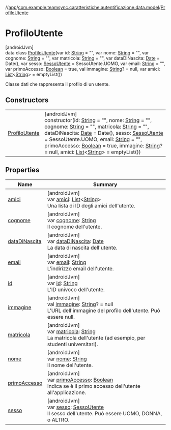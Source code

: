 //[app](../../../index.md)/[com.example.teamsync.caratteristiche.autentificazione.data.model](../index.md)/[ProfiloUtente](index.md)

# ProfiloUtente

[androidJvm]\
data class [ProfiloUtente](index.md)(var id: [String](https://kotlinlang.org/api/latest/jvm/stdlib/kotlin/-string/index.html) = &quot;&quot;, var nome: [String](https://kotlinlang.org/api/latest/jvm/stdlib/kotlin/-string/index.html) = &quot;&quot;, var cognome: [String](https://kotlinlang.org/api/latest/jvm/stdlib/kotlin/-string/index.html) = &quot;&quot;, var matricola: [String](https://kotlinlang.org/api/latest/jvm/stdlib/kotlin/-string/index.html) = &quot;&quot;, var dataDiNascita: [Date](https://developer.android.com/reference/kotlin/java/util/Date.html) = Date(), var sesso: [SessoUtente](../-sesso-utente/index.md) = SessoUtente.UOMO, var email: [String](https://kotlinlang.org/api/latest/jvm/stdlib/kotlin/-string/index.html) = &quot;&quot;, var primoAccesso: [Boolean](https://kotlinlang.org/api/latest/jvm/stdlib/kotlin/-boolean/index.html) = true, val immagine: [String](https://kotlinlang.org/api/latest/jvm/stdlib/kotlin/-string/index.html)? = null, var amici: [List](https://kotlinlang.org/api/latest/jvm/stdlib/kotlin.collections/-list/index.html)&lt;[String](https://kotlinlang.org/api/latest/jvm/stdlib/kotlin/-string/index.html)&gt; = emptyList())

Classe dati che rappresenta il profilo di un utente.

## Constructors

| | |
|---|---|
| [ProfiloUtente](-profilo-utente.md) | [androidJvm]<br>constructor(id: [String](https://kotlinlang.org/api/latest/jvm/stdlib/kotlin/-string/index.html) = &quot;&quot;, nome: [String](https://kotlinlang.org/api/latest/jvm/stdlib/kotlin/-string/index.html) = &quot;&quot;, cognome: [String](https://kotlinlang.org/api/latest/jvm/stdlib/kotlin/-string/index.html) = &quot;&quot;, matricola: [String](https://kotlinlang.org/api/latest/jvm/stdlib/kotlin/-string/index.html) = &quot;&quot;, dataDiNascita: [Date](https://developer.android.com/reference/kotlin/java/util/Date.html) = Date(), sesso: [SessoUtente](../-sesso-utente/index.md) = SessoUtente.UOMO, email: [String](https://kotlinlang.org/api/latest/jvm/stdlib/kotlin/-string/index.html) = &quot;&quot;, primoAccesso: [Boolean](https://kotlinlang.org/api/latest/jvm/stdlib/kotlin/-boolean/index.html) = true, immagine: [String](https://kotlinlang.org/api/latest/jvm/stdlib/kotlin/-string/index.html)? = null, amici: [List](https://kotlinlang.org/api/latest/jvm/stdlib/kotlin.collections/-list/index.html)&lt;[String](https://kotlinlang.org/api/latest/jvm/stdlib/kotlin/-string/index.html)&gt; = emptyList()) |

## Properties

| Name | Summary |
|---|---|
| [amici](amici.md) | [androidJvm]<br>var [amici](amici.md): [List](https://kotlinlang.org/api/latest/jvm/stdlib/kotlin.collections/-list/index.html)&lt;[String](https://kotlinlang.org/api/latest/jvm/stdlib/kotlin/-string/index.html)&gt;<br>Una lista di ID degli amici dell'utente. |
| [cognome](cognome.md) | [androidJvm]<br>var [cognome](cognome.md): [String](https://kotlinlang.org/api/latest/jvm/stdlib/kotlin/-string/index.html)<br>Il cognome dell'utente. |
| [dataDiNascita](data-di-nascita.md) | [androidJvm]<br>var [dataDiNascita](data-di-nascita.md): [Date](https://developer.android.com/reference/kotlin/java/util/Date.html)<br>La data di nascita dell'utente. |
| [email](email.md) | [androidJvm]<br>var [email](email.md): [String](https://kotlinlang.org/api/latest/jvm/stdlib/kotlin/-string/index.html)<br>L'indirizzo email dell'utente. |
| [id](id.md) | [androidJvm]<br>var [id](id.md): [String](https://kotlinlang.org/api/latest/jvm/stdlib/kotlin/-string/index.html)<br>L'ID univoco dell'utente. |
| [immagine](immagine.md) | [androidJvm]<br>val [immagine](immagine.md): [String](https://kotlinlang.org/api/latest/jvm/stdlib/kotlin/-string/index.html)? = null<br>L'URL dell'immagine del profilo dell'utente. Può essere null. |
| [matricola](matricola.md) | [androidJvm]<br>var [matricola](matricola.md): [String](https://kotlinlang.org/api/latest/jvm/stdlib/kotlin/-string/index.html)<br>La matricola dell'utente (ad esempio, per studenti universitari). |
| [nome](nome.md) | [androidJvm]<br>var [nome](nome.md): [String](https://kotlinlang.org/api/latest/jvm/stdlib/kotlin/-string/index.html)<br>Il nome dell'utente. |
| [primoAccesso](primo-accesso.md) | [androidJvm]<br>var [primoAccesso](primo-accesso.md): [Boolean](https://kotlinlang.org/api/latest/jvm/stdlib/kotlin/-boolean/index.html)<br>Indica se è il primo accesso dell'utente all'applicazione. |
| [sesso](sesso.md) | [androidJvm]<br>var [sesso](sesso.md): [SessoUtente](../-sesso-utente/index.md)<br>Il sesso dell'utente. Può essere UOMO, DONNA, o ALTRO. |
